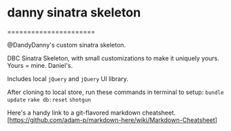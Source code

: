 # danny sinatra skeleton
======================

@DandyDanny's custom sinatra skeleton.

DBC Sinatra Skeleton, with small customizations to make it uniquely yours.
Yours = mine. Daniel's.

Includes local `jQuery` and `jQuery` UI library.

After cloning to local store, run these commands in terminal to setup:
`bundle update`
`rake db:reset`
`shotgun`

Here's a handy link to a git-flavored markdown cheatsheet. [https://github.com/adam-p/markdown-here/wiki/Markdown-Cheatsheet]
